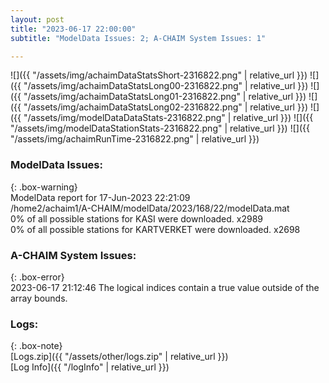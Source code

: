 ```yaml
---
layout: post
title: "2023-06-17 22:00:00"
subtitle: "ModelData Issues: 2; A-CHAIM System Issues: 1"

---
```


![]({{ "/assets/img/achaimDataStatsShort-2316822.png" | relative_url }})
![]({{ "/assets/img/achaimDataStatsLong00-2316822.png" | relative_url }})
![]({{ "/assets/img/achaimDataStatsLong01-2316822.png" | relative_url }})
![]({{ "/assets/img/achaimDataStatsLong02-2316822.png" | relative_url }})
![]({{ "/assets/img/modelDataDataStats-2316822.png" | relative_url }})
![]({{ "/assets/img/modelDataStationStats-2316822.png" | relative_url }})
![]({{ "/assets/img/achaimRunTime-2316822.png" | relative_url }})


### ModelData Issues:  
  
{: .box-warning}  
 ModelData report for 17-Jun-2023 22:21:09   
 /home2/achaim1/A-CHAIM/modelData/2023/168/22/modelData.mat   
 0% of all possible stations for KASI were downloaded. x2989   
 0% of all possible stations for KARTVERKET were downloaded. x2698   
  
### A-CHAIM System Issues:  
  
{: .box-error}  
2023-06-17 21:12:46 The logical indices contain a true value outside of the array bounds.  

### Logs:  
  
{: .box-note}  
[Logs.zip]({{ "/assets/other/logs.zip" | relative_url }})  
[Log Info]({{ "/logInfo" | relative_url }})  
